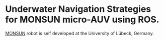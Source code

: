 # Underwater Navigation Strategies for MONSUN micro-AUV using ROS.

[MONSUN](https://www.iti.uni-luebeck.de/en/research-areas/mobile-robotics/monsun.html) robot is self developed at the University of Lübeck, Germany. 
